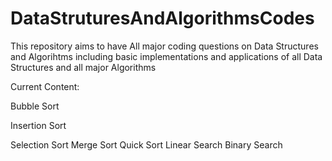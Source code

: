 # DataStruturesAndAlgorithmsCodes
This repository aims to have All major coding questions on Data Structures and Algorihtms including basic implementations and applications of all Data Structures and all major Algorithms

Current Content:

Bubble Sort

Insertion Sort

Selection Sort
Merge Sort
Quick Sort
Linear Search
Binary Search

